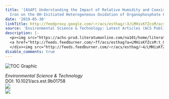 ```yaml
---
title: '[ASAP] Understanding the Impact of Relative Humidity and Coexisting Soluble
  Iron on the OH-Initiated Heterogeneous Oxidation of Organophosphate Flame Retardants'
date: '2019-05-30'
linkTitle: http://feedproxy.google.com/~r/acs/esthag/~3/LMHisKfZcsM/acs.est.9b01758
source: 'Environmental Science & Technology: Latest Articles (ACS Publications)'
description: |-
  <p><img src="https://achs-prod.literatumonline.com/na101/home/literatum/publisher/achs/journals/content/esthag/0/esthag.ahead-of-print/acs.est.9b01758/20190530/images/medium/es-2019-017583_0005.gif" alt="TOC Graphic"/></p><div><cite>Environmental Science & Technology</cite></div><div>DOI: 10.1021/acs.est.9b01758</div><div class="feedflare">
  <a href="http://feeds.feedburner.com/~ff/acs/esthag?a=LMHisKfZcsM:t_QMZQkGNYM:yIl2AUoC8zA"><img src="http://feeds.feedburner.com/~ff/acs/esthag?d=yIl2AUoC8zA" border="0"></img></a>
  </div><img src="http://feeds.feedburner.com/~r/acs/esthag/~4/LMHisKfZcsM" ...
disable_comments: true
---
```

<p><img src="https://achs-prod.literatumonline.com/na101/home/literatum/publisher/achs/journals/content/esthag/0/esthag.ahead-of-print/acs.est.9b01758/20190530/images/medium/es-2019-017583_0005.gif" alt="TOC Graphic"/></p><div><cite>Environmental Science & Technology</cite></div><div>DOI: 10.1021/acs.est.9b01758</div><div class="feedflare">
<a href="http://feeds.feedburner.com/~ff/acs/esthag?a=LMHisKfZcsM:t_QMZQkGNYM:yIl2AUoC8zA"><img src="http://feeds.feedburner.com/~ff/acs/esthag?d=yIl2AUoC8zA" border="0"></img></a>
</div><img src="http://feeds.feedburner.com/~r/acs/esthag/~4/LMHisKfZcsM" ...